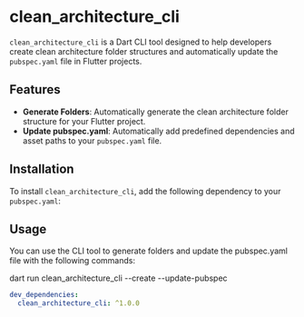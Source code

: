 # clean_architecture_cli

`clean_architecture_cli` is a Dart CLI tool designed to help developers create clean architecture folder structures and automatically update the `pubspec.yaml` file in Flutter projects.

## Features

- **Generate Folders**: Automatically generate the clean architecture folder structure for your Flutter project.
- **Update pubspec.yaml**: Automatically add predefined dependencies and asset paths to your `pubspec.yaml` file.

## Installation

To install `clean_architecture_cli`, add the following dependency to your `pubspec.yaml`:
##  Usage
You can use the CLI tool to generate folders and update the pubspec.yaml file with the following commands:

dart run clean_architecture_cli --create --update-pubspec


```yaml
dev_dependencies:
  clean_architecture_cli: ^1.0.0

